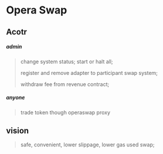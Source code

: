 


# Opera Swap


## Acotr


##### admin 

> change system status; start or halt all;
>
>
> register and remove adapter to participant swap system;
>
> withdraw fee from revenue contract; 


##### anyone

> trade token though operaswap proxy
>

## vision

> safe, convenient, lower slippage, lower gas used swap; 